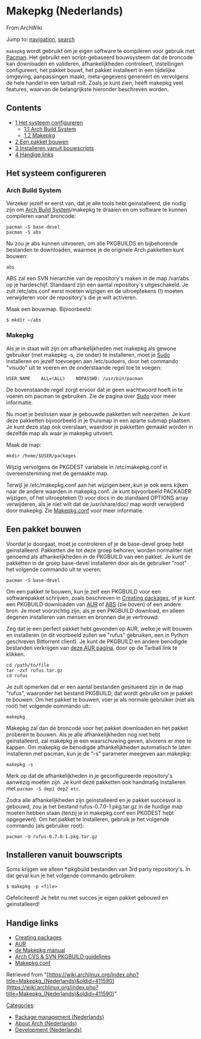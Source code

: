 # Makepkg (Nederlands)

From ArchWiki

Jump to: [navigation](#column-one), [search](#searchInput)

`makepkg` wordt gebruikt om je eigen software te compileren voor gebruik met [Pacman](/index.php/Pacman "Pacman"). Het gebruikt een script-gebaseerd bouwsysteem dat de broncode kan downloaden en valideren, afhankelijkheden controleert, instellingen configureert, het pakket bouwt, het pakket installeert in een tijdelijke omgeving, aanpassingen maakt, meta-gegevens genereert en vervolgens de hele handel in een tarball rolt. Zoals je kunt zien, heeft makepkg veel features, waarvan de belangrijkste hieronder beschreven worden.

## Contents

*   [1 Het systeem configureren](#Het_systeem_configureren)
    *   [1.1 Arch Build System](#Arch_Build_System)
    *   [1.2 Makepkg](#Makepkg)
*   [2 Een pakket bouwen](#Een_pakket_bouwen)
*   [3 Installeren vanuit bouwscripts](#Installeren_vanuit_bouwscripts)
*   [4 Handige links](#Handige_links)

## Het systeem configureren

### Arch Build System

Verzeker jezelf er eerst van, dat je alle tools hebt geinstalleerd, die nodig zijn om [Arch Build System](/index.php/Arch_Build_System "Arch Build System")/makepkg te draaien en om software te kunnen compileren vanaf broncode:

```
pacman -S base-devel
pacman -S abs

```

Nu zou je abs kunnen uitvoeren, om alle PKGBUILDS en bijbehorende bestanden te downloaden, waarmee je de originele Arch pakketten kunt bouwen:

```
abs

```

ABS zal een SVN hierarchie van de repository's maken in de map /var/abs op je hardeschijf. Standaard zijn een aantal repository's uitgeschakeld. Je zult /etc/abs.conf eerst moeten wijzigen en de uitroeptekens (!) moeten verwijderen voor de repository's die je wilt activeren.

Maak een bouwmap. Bijvoorbeeld:

```
$ mkdir ~/abs

```

### Makepkg

Als je in staat wilt zijn om afhankelijkheden met makepkg als gewone gebruiker (met makepkg -s, zie onder) te installeren, moet je [Sudo](/index.php/Sudo "Sudo") installeren en jezelf toevoegen aan /etc/sudoers, door het commando "visudo" uit te voeren en de onderstaande regel toe te voegen:

```
USER_NAME    ALL=(ALL)    NOPASSWD: /usr/bin/pacman

```

De bovenstaande regel zorgt ervoor dat je geen wachtwoord hoeft in te voeren om pacman te gebruiken. Zie de pagina over [Sudo](/index.php/Sudo "Sudo") voor meer informatie.

Nu moet je beslissen waar je gebouwde pakketten wilt neerzetten. Je kunt deze pakketten bijvoorbeeld in je thuismap in een aparte submap plaatsen. Je kunt deze stap ook overslaan, waardoor je pakketten gemaakt worden in dezelfde map als waar je makepkg uitvoert.

Maak de map:

```
mkdir /home/$USER/packages

```

Wijzig vervolgens de PKGDEST variabele in /etc/makepkg.conf in overeenstemming met de gemaakte map.

Terwijl je /etc/makepkg.conf aan het wijzigen bent, kun je ook eens kijken naar de andere waarden in makepkg.conf. Je kunt bijvoorbeeld PACKAGER wijzigen, of het uitroepteken (!) voor docs in de standaard OPTIONS array verwijderen, als je niet wilt dat de /usr/share/doc/<package> map wordt verwijderd door makepkg. Zie [Makepkg.conf](/index.php/Makepkg.conf "Makepkg.conf") voor meer informatie.

## Een pakket bouwen

Voordat je doorgaat, moet je controleren of je de base-devel groep hebt geinstalleerd. Pakketten die tot deze groep behoren, worden normaliter niet genoemd als afhankelijkheden in de PKGBUILD van een pakket. Je kunt de pakketten in de groep base-devel installeren door als de gebruiker "root" het volgende commando uit te voeren:

```
pacman -S base-devel

```

Om een pakket te bouwen, kun je zelf een PKGBUILD voor een softwarepakket schrijven, zoals beschreven in [Creating packages](/index.php/Creating_packages "Creating packages"), of je kunt een PKGBUILD downloaden van [AUR](https://aur.archlinux.org) of [ABS](/index.php/ABS "ABS") (zie boven) of een andere bron. Je moet voorzichtig zijn, als je een PKGBUILD download, en alleen degenen installeren van mensen en bronnen die je vertrouwd.

Zeg dat je een perfect pakket hebt gevonden op AUR, welke je wilt bouwen en installeren (in dit voorbeeld zullen we "rufus" gebruiken, een in Python geschreven Bittorrent client). Je kunt de PKGBUILD en andere benodigde bestanden verkrijgen van [deze AUR pagina](https://aur.archlinux.org/packages.php?do_Details=1&ID=3394), door op de Tarball link te klikken.

```
cd /path/to/file
tar -zxf rufus.tar.gz
cd rufus

```

Je zult opmerken dat er een aantal bestanden gesitueerd zijn in de map "rufus", waaronder het bestand PKGBUILD, dat wordt gebruikt om je pakket te bouwen. Om het pakket te bouwen, voer je als normale gebruiker (niet als root) het volgende commando uit:

```
makepkg

```

Makepkg zal dan de broncode voor het pakket downloaden en het pakket proberen te bouwen. Als je alle afhankelijkheden nog niet hebt geinstalleerd, zal makepkg je een waarschuwing geven, alvorens er mee te kappen. Om makepkg de benodigde afhankelijkheden automatisch te laten installeren met pacman, kun je de "-s" parameter meegeven aan makepkg:

```
makepkg -s

```

Merk op dat de afhankelijkheden in je geconfigureerde repository's aanwezig moeten zijn. Je kunt deze pakketten ook handmatig installeren met `pacman -S dep1 dep2 etc`.

Zodra alle afhankelijkheden zijn geinstalleerd en je pakket succesvol is gebouwd, zou je het bestand rufus-0.7.0-1.pkg.tar.gz in de huidige map moeten hebben staan (tenzij je in makepkg.conf een PKGDEST hebt opgegeven). Om het pakket te installeren, gebruik je het volgende commando (als gebruiker root):

```
pacman -U rufus-0.7.0-1.pkg.tar.gz

```

## Installeren vanuit bouwscripts

Soms krijgen we alleen *.pkgbuild bestanden van 3rd party repository's. In dat geval kun je het volgende commando gebruiken:

```
$ makepkg -p <file>

```

Gefeliciteerd! Je hebt nu met succes je eigen pakket gebouwd en geinstalleerd!

## Handige links

*   [Creating packages](/index.php/Creating_packages "Creating packages")
*   [AUR](https://aur.archlinux.org)
*   [de Makepkg manual](https://www.archlinux.org/pacman/makepkg.8.html)
*   [Arch CVS & SVN PKGBUILD guidelines](/index.php/Arch_CVS_%26_SVN_PKGBUILD_guidelines "Arch CVS & SVN PKGBUILD guidelines")
*   [Makepkg.conf](/index.php/Makepkg.conf "Makepkg.conf")

Retrieved from "[https://wiki.archlinux.org/index.php?title=Makepkg_(Nederlands)&oldid=411590](https://wiki.archlinux.org/index.php?title=Makepkg_(Nederlands)&oldid=411590)"

[Categories](/index.php/Special:Categories "Special:Categories"):

*   [Package management (Nederlands)](/index.php/Category:Package_management_(Nederlands) "Category:Package management (Nederlands)")
*   [About Arch (Nederlands)](/index.php/Category:About_Arch_(Nederlands) "Category:About Arch (Nederlands)")
*   [Development (Nederlands)](/index.php/Category:Development_(Nederlands) "Category:Development (Nederlands)")